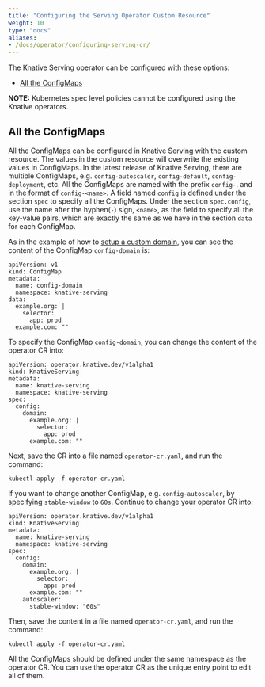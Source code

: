 ```yaml
---
title: "Configuring the Serving Operator Custom Resource"
weight: 10
type: "docs"
aliases:
- /docs/operator/configuring-serving-cr/
---
```


The Knative Serving operator can be configured with these options:

- [All the ConfigMaps](#all-the-configmaps)

__NOTE:__ Kubernetes spec level policies cannot be configured using the Knative operators.

## All the ConfigMaps

All the ConfigMaps can be configured in Knative Serving with the custom resource. The values in the custom resource will
overwrite the existing values in ConfigMaps. In the latest release of Knative Serving, there are multiple ConfigMaps,
e.g. `config-autoscaler`, `config-default`, `config-deployment`, etc. All the ConfigMaps are named with the prefix
`config-`. and in the format of `config-<name>`. A field named `config` is defined under the section `spec` to specify
all the ConfigMaps. Under the section `spec.config`, use the name after the hyphen(`-`) sign, `<name>`, as the field to
specify all the key-value pairs, which are exactly the same as we have in the section `data` for each ConfigMap.

As in the example of how to [setup a custom domain](https://knative.dev/development/serving/using-a-custom-domain/), you can see the content of the ConfigMap
`config-domain` is:

```
apiVersion: v1
kind: ConfigMap
metadata:
  name: config-domain
  namespace: knative-serving
data:
  example.org: |
    selector:
      app: prod
  example.com: ""
```

To specify the ConfigMap `config-domain`, you can change the content of the operator CR into:

```
apiVersion: operator.knative.dev/v1alpha1
kind: KnativeServing
metadata:
  name: knative-serving
  namespace: knative-serving
spec:
  config:
    domain:
      example.org: |
        selector:
          app: prod
      example.com: ""
```

Next, save the CR into a file named `operator-cr.yaml`, and run the command:

```
kubectl apply -f operator-cr.yaml
```

If you want to change another ConfigMap, e.g. `config-autoscaler`, by specifying `stable-window` to `60s`. Continue to
change your operator CR into:

```
apiVersion: operator.knative.dev/v1alpha1
kind: KnativeServing
metadata:
  name: knative-serving
  namespace: knative-serving
spec:
  config:
    domain:
      example.org: |
        selector:
          app: prod
      example.com: ""
    autoscaler:
      stable-window: "60s"
```

Then, save the content in a file named `operator-cr.yaml`, and run the command:

```
kubectl apply -f operator-cr.yaml
```

All the ConfigMaps should be defined under the same namespace as the operator CR. You can use the operator CR as the
unique entry point to edit all of them.
